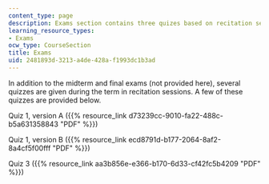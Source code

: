```yaml
---
content_type: page
description: Exams section contains three quizes based on recitation sessions.
learning_resource_types:
- Exams
ocw_type: CourseSection
title: Exams
uid: 2481893d-3213-a4de-428a-f1993dc1b3ad
---
```


In addition to the midterm and final exams (not provided here), several quizzes are given during the term in recitation sessions. A few of these quizzes are provided below.

Quiz 1, version A ({{% resource_link d73239cc-9010-fa22-488c-b5a631358843 "PDF" %}})

Quiz 1, version B ({{% resource_link ecd8791d-b177-2064-8af2-8a4cf5f00fff "PDF" %}})

Quiz 3 ({{% resource_link aa3b856e-e366-b170-6d33-cf42fc5b4209 "PDF" %}})